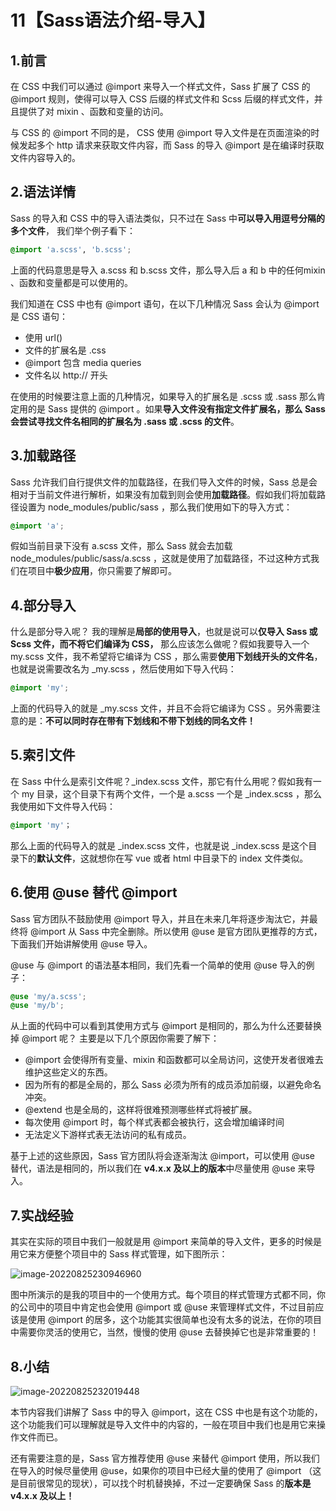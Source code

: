 # 11【Sass语法介绍-导入】

## 1.前言

在 CSS 中我们可以通过 @import 来导入一个样式文件，Sass 扩展了 CSS 的 @import 规则，使得可以导入 CSS 后缀的样式文件和 Scss 后缀的样式文件，并且提供了对 mixin 、函数和变量的访问。

与 CSS 的 @import 不同的是， CSS 使用 @import 导入文件是在页面渲染的时候发起多个 http 请求来获取文件内容，而 Sass 的导入 @import 是在编译时获取文件内容导入的。

## 2.语法详情

Sass 的导入和 CSS 中的导入语法类似，只不过在 Sass 中**可以导入用逗号分隔的多个文件**， 我们举个例子看下：

```scss
@import 'a.scss', 'b.scss';
```

上面的代码意思是导入 a.scss 和 b.scss 文件，那么导入后 a 和 b 中的任何mixin 、函数和变量都是可以使用的。

我们知道在 CSS 中也有 @import 语句，在以下几种情况 Sass 会认为 @import 是 CSS 语句：

- 使用 url()
- 文件的扩展名是 .css
- @import 包含 media queries
- 文件名以 http:// 开头

在使用的时候要注意上面的几种情况，如果导入的扩展名是 .scss 或 .sass 那么肯定用的是 Sass 提供的 @import 。如果**导入文件没有指定文件扩展名，那么 Sass 会尝试寻找文件名相同的扩展名为 .sass 或 .scss 的文件**。

## 3.加载路径

Sass 允许我们自行提供文件的加载路径，在我们导入文件的时候，Sass 总是会相对于当前文件进行解析，如果没有加载到则会使用**加载路径**。假如我们将加载路径设置为 node_modules/public/sass ，那么我们使用如下的导入方式：

```scss
@import 'a';
```

假如当前目录下没有 a.scss 文件，那么 Sass 就会去加载 node_modules/public/sass/a.scss ，这就是使用了加载路径，不过这种方式我们在项目中**极少应用**，你只需要了解即可。

## 4.部分导入

什么是部分导入呢？ 我的理解是**局部的使用导入**，也就是说可以**仅导入 Sass 或 Scss 文件，而不将它们编译为 CSS，** 那么应该怎么做呢？假如我要导入一个 my.scss 文件，我不希望将它编译为 CSS ，那么需要**使用下划线开头的文件名**，也就是说需要改名为 _my.scss ，然后使用如下导入代码：

```scss
@import 'my';
```

上面的代码导入的就是 _my.scss 文件，并且不会将它编译为 CSS 。另外需要注意的是：**不可以同时存在带有下划线和不带下划线的同名文件！**

## 5.索引文件

在 Sass 中什么是索引文件呢？_index.scss 文件，那它有什么用呢？假如我有一个 my 目录，这个目录下有两个文件，一个是 a.scss 一个是 _index.scss ，那么我使用如下文件导入代码：

```scss
@import 'my'；
```

那么上面的代码导入的就是 _index.scss 文件，也就是说 _index.scss 是这个目录下的**默认文件**，这就想你在写 vue 或者 html 中目录下的 index 文件类似。

## 6.使用 @use 替代 @import

Sass 官方团队不鼓励使用 @import 导入，并且在未来几年将逐步淘汰它，并最终将 @import 从 Sass 中完全删除。所以使用 @use 是官方团队更推荐的方式，下面我们开始讲解使用 @use 导入。

@use 与 @import 的语法基本相同，我们先看一个简单的使用 @use 导入的例子：

```scss
@use 'my/a.scss';
@use 'my/b';
```

从上面的代码中可以看到其使用方式与 @import 是相同的，那么为什么还要替换掉 @import 呢？ 主要是以下几个原因你需要了解下：

- @import 会使得所有变量、mixin 和函数都可以全局访问，这使开发者很难去维护这些定义的东西。
- 因为所有的都是全局的，那么 Sass 必须为所有的成员添加前缀，以避免命名冲突。
- @extend 也是全局的，这样将很难预测哪些样式将被扩展。
- 每次使用 @import 时，每个样式表都会被执行，这会增加编译时间
- 无法定义下游样式表无法访问的私有成员。

基于上述的这些原因，Sass 官方团队将会逐渐淘汰 @import，可以使用 @use 替代，语法是相同的，所以我们在 **v4.x.x 及以上的版本**中尽量使用 @use 来导入。

## 7.实战经验

其实在实际的项目中我们一般就是用 @import 来简单的导入文件，更多的时候是用它来方便整个项目中的 Sass 样式管理，如下图所示：

![image-20220825230946960](https://i0.hdslb.com/bfs/album/914fa27c933c7268f301b1ac3ea60c37273ca975.png)

图中所演示的是我的项目中的一个使用方式。每个项目的样式管理方式都不同，你的公司中的项目中肯定也会使用 @import 或 @use 来管理样式文件，不过目前应该是使用 @import 的居多，这个功能其实很简单也没有太多的说法，在你的项目中需要你灵活的使用它，当然，慢慢的使用 @use 去替换掉它也是非常重要的！

## 8.小结

![image-20220825232019448](https://i0.hdslb.com/bfs/album/01981baf9dad809208f4ecee5c182e8840b80e39.png)

本节内容我们讲解了 Sass 中的导入 @import，这在 CSS 中也是有这个功能的，这个功能我们可以理解就是导入文件中的内容的，一般在项目中我们也是用它来操作文件而已。

还有需要注意的是，Sass 官方推荐使用 @use 来替代 @import 使用，所以我们在导入的时候尽量使用 @use，如果你的项目中已经大量的使用了 @import （这是目前很常见的现状），可以找个时机替换掉，不过一定要确保 Sass 的**版本是 v4.x.x 及以上！**